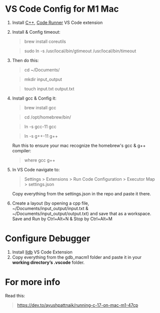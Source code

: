# VS Code Config for M1 Mac

1. Install [C++](https://marketplace.visualstudio.com/items?itemName=ms-vscode.cpptools), [Code Runner](https://marketplace.visualstudio.com/items?itemName=formulahendry.code-runner) VS Code extension
2. Install & Config timeout:

   > brew install coreutils

   > sudo ln -s /usr/local/bin/gtimeout /usr/local/bin/timeout

3. Then do this:

   > cd ~/Documents/

   > mkdir input_output

   > touch input.txt output.txt

4. Install gcc & Config it:

   > brew install gcc

   > cd /opt/homebrew/bin/

   > ln -s gcc-11 gcc

   > ln -s g++-11 g++

   Run this to ensure your mac recognize the homebrew's gcc & g++ compiler:

   > where gcc g++

5. In VS Code navigate to:

   > Settings > Extensions > Run Code Configuration > Executor Map > settings.json

   Copy everything from the settings.json in the repo and paste it there.

6. Create a layout (by opening a cpp file, ~/Documents/input_output/input.txt & ~/Documents/input_output/output.txt) and save that as a workspace. Save and Run by Ctrl+Alt+N & Stop by Ctrl+Alt+M

# Configure Debugger

1. Install [lldb](https://marketplace.visualstudio.com/items?itemName=lanza.lldb-vscode) VS Code Extension
2. Copy everything from the gdb_macm1 folder and paste it in your <b>working directory’s .vscode</b> folder.

# For more info

Read this:

> https://dev.to/ayushpattnaik/running-c-17-on-mac-m1-47cp
